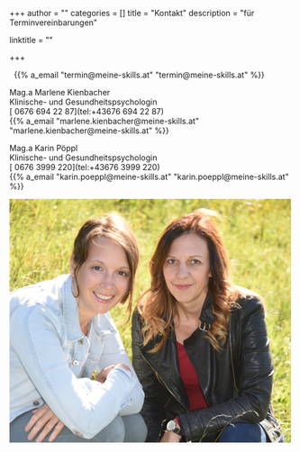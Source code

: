 +++
author = ""
categories = []
title = "Kontakt"
description = "für Terminvereinbarungen"

linktitle = ""

+++


&nbsp; {{% a_email "&#116;&#101;&#114;&#109;&#105;&#110;&#064;&#109;&#101;&#105;&#110;&#101;&#045;&#115;&#107;&#105;&#108;&#108;&#115;&#046;&#097;&#116;" "&#116;&#101;&#114;&#109;&#105;&#110;&#064;&#109;&#101;&#105;&#110;&#101;&#045;&#115;&#107;&#105;&#108;&#108;&#115;&#046;&#097;&#116;" %}}

Mag.a Marlene Kienbacher <br>
Klinische- und Gesundheitspsychologin<br>
[<i class="fa fa-phone"></i> 0676 694 22 87](tel:+43676 694 22 87)
<br>{{% a_email "&#109;&#097;&#114;&#108;&#101;&#110;&#101;&#046;&#107;&#105;&#101;&#110;&#098;&#097;&#099;&#104;&#101;&#114;&#064;&#109;&#101;&#105;&#110;&#101;&#045;&#115;&#107;&#105;&#108;&#108;&#115;&#046;&#097;&#116;" "&#109;&#097;&#114;&#108;&#101;&#110;&#101;&#046;&#107;&#105;&#101;&#110;&#098;&#097;&#099;&#104;&#101;&#114;&#064;&#109;&#101;&#105;&#110;&#101;&#045;&#115;&#107;&#105;&#108;&#108;&#115;&#046;&#097;&#116;" %}}

Mag.a Karin Pöppl <br>
Klinische- und Gesundheitspsychologin<br>
[<i class="fa fa-phone"></i> 0676 3999 220](tel:+43676 3999 220)
<br>{{% a_email "&#107;&#097;&#114;&#105;&#110;&#046;&#112;&#111;&#101;&#112;&#112;&#108;&#064;&#109;&#101;&#105;&#110;&#101;&#045;&#115;&#107;&#105;&#108;&#108;&#115;&#046;&#097;&#116;" "&#107;&#097;&#114;&#105;&#110;&#046;&#112;&#111;&#101;&#112;&#112;&#108;&#064;&#109;&#101;&#105;&#110;&#101;&#045;&#115;&#107;&#105;&#108;&#108;&#115;&#046;&#097;&#116;" %}}

![Beschreibungstext](/img/ueberuns.JPG "Marlene Kienbacher Karin Pöppl")